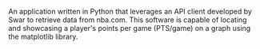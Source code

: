 An application written in Python that leverages an API client developed by Swar to retrieve data from nba.com. This software is capable of locating and showcasing a player's points per game (PTS/game) on a graph using the matplotlib library.
